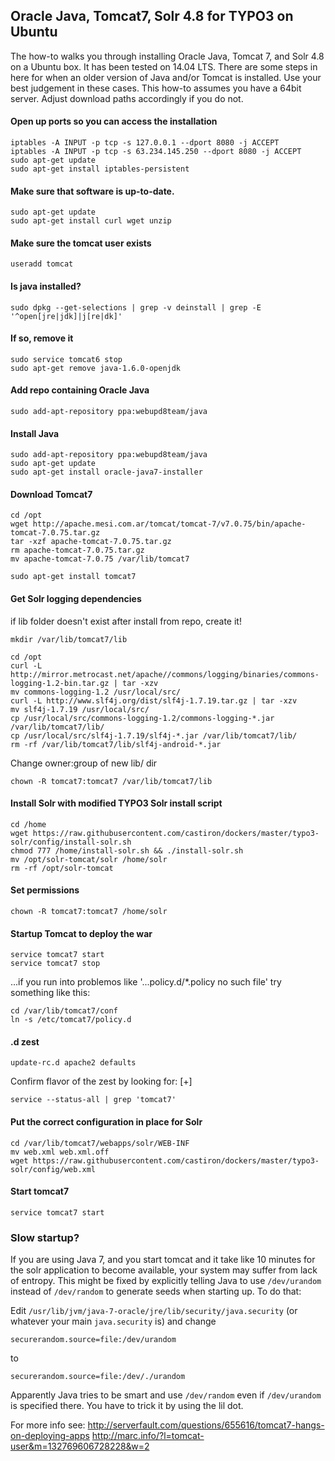 ## Oracle Java, Tomcat7, Solr 4.8 for TYPO3 on Ubuntu

The how-to walks you through installing Oracle Java, Tomcat 7, and Solr 4.8 on a Ubuntu box. It has been tested on 14.04 LTS. There are some steps in here for when an older version of Java and/or Tomcat is installed. Use your best judgement in these cases. This how-to assumes you have a 64bit server. Adjust download paths accordingly if you do not.

#### Open up ports so you can access the installation

```
iptables -A INPUT -p tcp -s 127.0.0.1 --dport 8080 -j ACCEPT
iptables -A INPUT -p tcp -s 63.234.145.250 --dport 8080 -j ACCEPT
sudo apt-get update
sudo apt-get install iptables-persistent
```

#### Make sure that software is up-to-date.

```
sudo apt-get update
sudo apt-get install curl wget unzip
```

#### Make sure the tomcat user exists

```
useradd tomcat
```

#### Is java installed?

```
sudo dpkg --get-selections | grep -v deinstall | grep -E '^open[jre|jdk]|j[re|dk]'
```

#### If so, remove it

```
sudo service tomcat6 stop
sudo apt-get remove java-1.6.0-openjdk
```

#### Add repo containing Oracle Java

```
sudo add-apt-repository ppa:webupd8team/java
```

#### Install Java 

```
sudo add-apt-repository ppa:webupd8team/java
sudo apt-get update
sudo apt-get install oracle-java7-installer
```
#### Download Tomcat7

```
cd /opt
wget http://apache.mesi.com.ar/tomcat/tomcat-7/v7.0.75/bin/apache-tomcat-7.0.75.tar.gz
tar -xzf apache-tomcat-7.0.75.tar.gz
rm apache-tomcat-7.0.75.tar.gz
mv apache-tomcat-7.0.75 /var/lib/tomcat7
```
```
sudo apt-get install tomcat7
```
#### Get Solr logging dependencies

if lib folder doesn't exist after install from repo, create it!

```
mkdir /var/lib/tomcat7/lib
```

```
cd /opt
curl -L http://mirror.metrocast.net/apache//commons/logging/binaries/commons-logging-1.2-bin.tar.gz | tar -xzv
mv commons-logging-1.2 /usr/local/src/
curl -L http://www.slf4j.org/dist/slf4j-1.7.19.tar.gz | tar -xzv
mv slf4j-1.7.19 /usr/local/src/
cp /usr/local/src/commons-logging-1.2/commons-logging-*.jar /var/lib/tomcat7/lib/
cp /usr/local/src/slf4j-1.7.19/slf4j-*.jar /var/lib/tomcat7/lib/
rm -rf /var/lib/tomcat7/lib/slf4j-android-*.jar
```

Change owner:group of new lib/ dir

```
chown -R tomcat7:tomcat7 /var/lib/tomcat7/lib
```

#### Install Solr with modified TYPO3 Solr install script

```
cd /home
wget https://raw.githubusercontent.com/castiron/dockers/master/typo3-solr/config/install-solr.sh
chmod 777 /home/install-solr.sh && ./install-solr.sh
mv /opt/solr-tomcat/solr /home/solr
rm -rf /opt/solr-tomcat
```

#### Set permissions

```
chown -R tomcat7:tomcat7 /home/solr
```

#### Startup Tomcat to deploy the war

```
service tomcat7 start
service tomcat7 stop
```

...if you run into problemos like '...policy.d/*.policy no such file' try something like this:
```
cd /var/lib/tomcat7/conf
ln -s /etc/tomcat7/policy.d
```

#### .d zest

```
update-rc.d apache2 defaults
```

Confirm flavor of the zest by looking for: [+] 

```
service --status-all | grep 'tomcat7'
```

#### Put the correct configuration in place for Solr

```
cd /var/lib/tomcat7/webapps/solr/WEB-INF
mv web.xml web.xml.off
wget https://raw.githubusercontent.com/castiron/dockers/master/typo3-solr/config/web.xml
```

#### Start tomcat7

```
service tomcat7 start
```

### Slow startup?

If you are using Java 7, and you start tomcat and it take like 10 minutes for the solr application to become available, your system may suffer from lack of entropy. This might be fixed by explicitly telling Java to use `/dev/urandom` instead of `/dev/random` to generate seeds when starting up. To do that:

Edit `/usr/lib/jvm/java-7-oracle/jre/lib/security/java.security` (or whatever your main `java.security` is) and change

```
securerandom.source=file:/dev/urandom
```
to
```
securerandom.source=file:/dev/./urandom
```
Apparently Java tries to be smart and use `/dev/random` even if `/dev/urandom` is specified there. You have to trick it by using the lil dot.

For more info see:
http://serverfault.com/questions/655616/tomcat7-hangs-on-deploying-apps
http://marc.info/?l=tomcat-user&m=132769606728228&w=2
